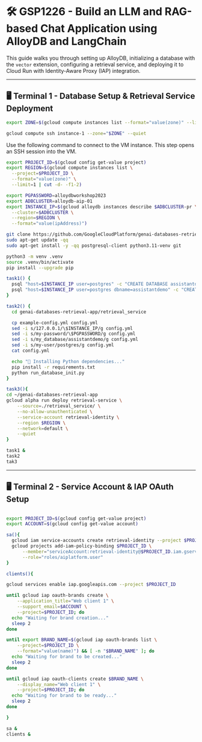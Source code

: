 # 🛠️ GSP1226 - Build an LLM and RAG-based Chat Application using AlloyDB and LangChain

This guide walks you through setting up AlloyDB, initializing a database with the `vector` extension, configuring a retrieval service, and deploying it to Cloud Run with Identity-Aware Proxy (IAP) integration.

---

## 🖥️ Terminal 1 - Database Setup & Retrieval Service Deployment

```bash
export ZONE=$(gcloud compute instances list --format="value(zone)" --limit=1)

gcloud compute ssh instance-1 --zone="$ZONE" --quiet
```

Use the following command to connect to the VM instance. This step opens an SSH session into the VM.

```bash
export PROJECT_ID=$(gcloud config get-value project)
export REGION=$(gcloud compute instances list \
  --project=$PROJECT_ID \
  --format="value(zone)" \
  --limit=1 | cut -d- -f1-2)

export PGPASSWORD=alloydbworkshop2023
export ADBCLUSTER=alloydb-aip-01
export INSTANCE_IP=$(gcloud alloydb instances describe $ADBCLUSTER-pr \
  --cluster=$ADBCLUSTER \
  --region=$REGION \
  --format="value(ipAddress)")

git clone https://github.com/GoogleCloudPlatform/genai-databases-retrieval-app.git &
sudo apt-get update -qq 
sudo apt-get install -y -qq postgresql-client python3.11-venv git 

python3 -m venv .venv
source .venv/bin/activate
pip install --upgrade pip 

task1() {
  psql "host=$INSTANCE_IP user=postgres" -c "CREATE DATABASE assistantdemo"
  psql "host=$INSTANCE_IP user=postgres dbname=assistantdemo" -c "CREATE EXTENSION vector"
}

task2() {
  cd genai-databases-retrieval-app/retrieval_service

  cp example-config.yml config.yml
  sed -i s/127.0.0.1/\$INSTANCE_IP/g config.yml
  sed -i s/my-password/\$PGPASSWORD/g config.yml
  sed -i s/my_database/assistantdemo/g config.yml
  sed -i s/my-user/postgres/g config.yml
  cat config.yml

  echo "🔹 Installing Python dependencies..."
  pip install -r requirements.txt
  python run_database_init.py
}

task3(){
cd ~/genai-databases-retrieval-app
gcloud alpha run deploy retrieval-service \
    --source=./retrieval_service/ \
    --no-allow-unauthenticated \
    --service-account retrieval-identity \
    --region $REGION \
    --network=default \
    --quiet
}

task1 &    
task2   
tak3
```

---

## 🖥️ Terminal 2 - Service Account & IAP OAuth Setup

```bash

export PROJECT_ID=$(gcloud config get-value project)
export ACCOUNT=$(gcloud config get-value account)

sa(){
  gcloud iam service-accounts create retrieval-identity --project $PROJECT_ID
  gcloud projects add-iam-policy-binding $PROJECT_ID \
      --member="serviceAccount:retrieval-identity@$PROJECT_ID.iam.gserviceaccount.com" \
      --role="roles/aiplatform.user"
}

clients(){

gcloud services enable iap.googleapis.com --project $PROJECT_ID

until gcloud iap oauth-brands create \
    --application_title="Web client 1" \
    --support_email=$ACCOUNT \
    --project=$PROJECT_ID; do
  echo "Waiting for brand creation..."
  sleep 2
done

until export BRAND_NAME=$(gcloud iap oauth-brands list \
    --project=$PROJECT_ID \
    --format="value(name)") && [ -n "$BRAND_NAME" ]; do
  echo "Waiting for brand to be created..."
  sleep 2
done

until gcloud iap oauth-clients create $BRAND_NAME \
    --display_name="Web client 1" \
    --project=$PROJECT_ID; do
  echo "Waiting for brand to be ready..."
  sleep 2
done

}

sa &
clients &
```
